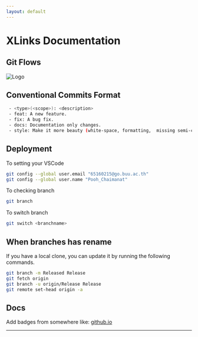 ```yaml
---
layout: default
---
```


# XLinks Documentation

## Git Flows

![Logo](https://media.discordapp.net/attachments/1260271201872515132/1284177503191175268/Pastel_Colorful_Process_Flow_Graph.png?ex=66e5aeff&is=66e45d7f&hm=fbf86ff5f623490ff8cdcd1c55a616bf923434af43b797aa1e8e58d68bb0c82a&=&format=webp&quality=lossless&width=883&height=662)

## Conventional Commits Format
```bash
 - <type>(<scope>): <description>
 - feat: A new feature.
 - fix: A bug fix.
 - docs: Documentation only changes.
 - style: Make it more beauty (white-space, formatting,  missing semi-colons, etc).
```

## Deployment

To setting your VSCode
```bash
git config --global user.email "65160215@go.buu.ac.th"
git config --global user.name "Pooh_Chaimanat"
```
To checking branch
```bash
git branch
```
To switch branch
```bash
git switch <branchname>
```
## When branches has rename
If you have a local clone, you can update it by running the following commands.
```bash
git branch -m Released Release
git fetch origin
git branch -u origin/Release Release
git remote set-head origin -a
```
## Docs
Add badges from somewhere like: [github.io](https://zell3.github.io/xlinks)

* * *
